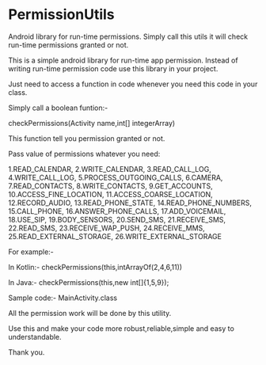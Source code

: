 # PermissionUtils
Android library for run-time permissions. Simply call this utils it will check run-time permissions granted or not.

This is a simple android library for run-time app permission. Instead of writing run-time permission code use this library in your project.

Just need to access a function in code whenever you need this code in your class.

Simply call a boolean funtion:- 

checkPermissions(Activity name,int[] integerArray)

This function tell you permission granted or not.

Pass value of permissions whatever you need:

1.READ_CALENDAR,
2.WRITE_CALENDAR,
3.READ_CALL_LOG,
4.WRITE_CALL_LOG,
5.PROCESS_OUTGOING_CALLS,
6.CAMERA,
7.READ_CONTACTS,
8.WRITE_CONTACTS,
9.GET_ACCOUNTS,
10.ACCESS_FINE_LOCATION,
11.ACCESS_COARSE_LOCATION,
12.RECORD_AUDIO,
13.READ_PHONE_STATE,
14.READ_PHONE_NUMBERS,
15.CALL_PHONE,
16.ANSWER_PHONE_CALLS,
17.ADD_VOICEMAIL,
18.USE_SIP,
19.BODY_SENSORS,
20.SEND_SMS,
21.RECEIVE_SMS,
22.READ_SMS,
23.RECEIVE_WAP_PUSH,
24.RECEIVE_MMS,
25.READ_EXTERNAL_STORAGE,
26.WRITE_EXTERNAL_STORAGE


For example:-

In Kotlin:-
checkPermissions(this,intArrayOf(2,4,6,11))

In Java:-
checkPermissions(this,new int[]{1,5,9});

Sample code:-
MainActivity.class

All the permission work will be done by this utility.

Use this and make your code more robust,reliable,simple and easy to understandable.

Thank you.
